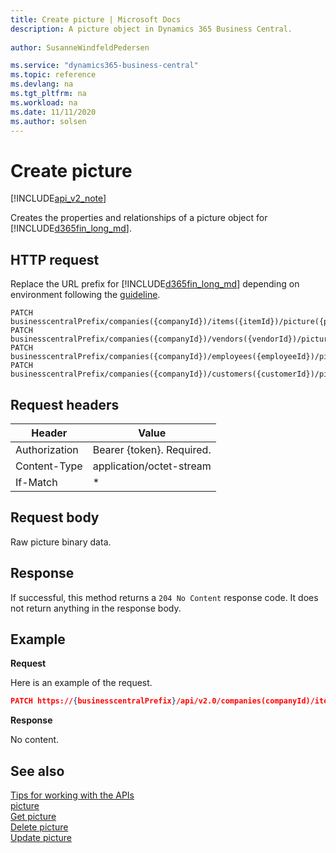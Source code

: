 ```yaml
---
title: Create picture | Microsoft Docs
description: A picture object in Dynamics 365 Business Central. 
 
author: SusanneWindfeldPedersen

ms.service: "dynamics365-business-central"
ms.topic: reference
ms.devlang: na
ms.tgt_pltfrm: na
ms.workload: na
ms.date: 11/11/2020
ms.author: solsen
---
```


# Create picture

[!INCLUDE[api_v2_note](../../includes/api_v2_note.md)]

Creates the properties and relationships of a picture object for [!INCLUDE[d365fin_long_md](../../includes/d365fin_long_md.md)].

## HTTP request
Replace the URL prefix for [!INCLUDE[d365fin_long_md](../../includes/d365fin_long_md.md)] depending on environment following the [guideline](../../v2.0/endpoints-apis-for-dynamics.md).
```
PATCH businesscentralPrefix/companies({companyId})/items({itemId})/picture({pictureId})/content
PATCH businesscentralPrefix/companies({companyId})/vendors({vendorId})/picture({pictureId})/content
PATCH businesscentralPrefix/companies({companyId})/employees({employeeId})/picture({pictureId})/content
PATCH businesscentralPrefix/companies({companyId})/customers({customerId})/picture({pictureId})/content
```

## Request headers

|Header|Value|
|------|-----|
|Authorization  |Bearer {token}. Required. |
|Content-Type | application/octet-stream |
|If-Match  | * |


## Request body
Raw picture binary data.

## Response
If successful, this method returns a `204 No Content` response code. It does not return anything in the response body.

## Example

**Request**

Here is an example of the request. 

```json
PATCH https://{businesscentralPrefix}/api/v2.0/companies(companyId)/items(itemId)/picture(itemId)/content
```

**Response**

No content.

## See also
[Tips for working with the APIs](/dynamics365/business-central/dev-itpro/developer/devenv-connect-apps-tips)    
[picture](../resources/dynamics_picture.md)    
[Get picture](dynamics_picture_Get.md)    
[Delete picture](dynamics_picture_Delete.md)    
[Update picture](dynamics_picture_Update.md)    
